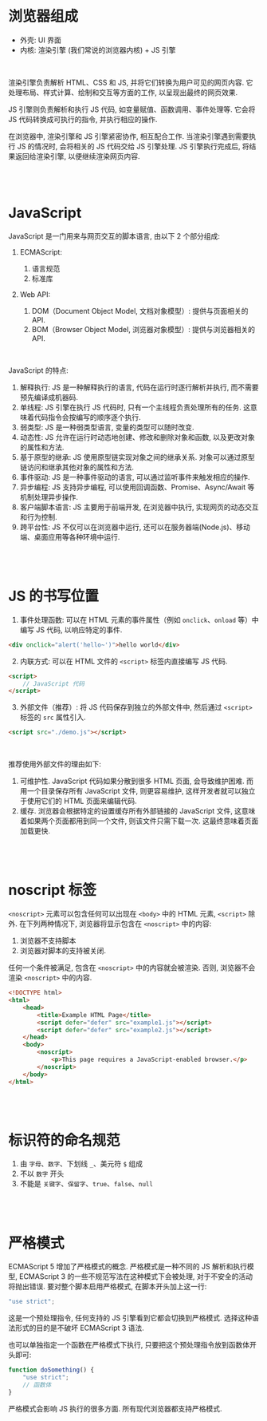 # 浏览器组成

-   外壳: UI 界面
-   内核: 渲染引擎 (我们常说的浏览器内核) + JS 引擎

<br>

渲染引擎负责解析 HTML、CSS 和 JS, 并将它们转换为用户可见的网页内容. 它处理布局、样式计算、绘制和交互等方面的工作, 以呈现出最终的网页效果.

JS 引擎则负责解析和执行 JS 代码, 如变量赋值、函数调用、事件处理等. 它会将 JS 代码转换成可执行的指令, 并执行相应的操作.

在浏览器中, 渲染引擎和 JS 引擎紧密协作, 相互配合工作. 当渲染引擎遇到需要执行 JS 的情况时, 会将相关的 JS 代码交给 JS 引擎处理. JS 引擎执行完成后, 将结果返回给渲染引擎, 以便继续渲染网页内容.

<br><br>

# JavaScript

JavaScript 是一门用来与网页交互的脚本语言, 由以下 2 个部分组成:

1.  ECMAScript:

    1.  语言规范
    2.  标准库

2.  Web API:
    1.  DOM（Document Object Model, 文档对象模型）: 提供与页面相关的 API.
    2.  BOM（Browser Object Model, 浏览器对象模型）: 提供与浏览器相关的 API.

<br>

JavaScript 的特点:

1. 解释执行: JS 是一种解释执行的语言, 代码在运行时逐行解析并执行, 而不需要预先编译成机器码.
2. 单线程: JS 引擎在执行 JS 代码时, 只有一个主线程负责处理所有的任务. 这意味着代码指令会按编写的顺序逐个执行.
3. 弱类型: JS 是一种弱类型语言, 变量的类型可以随时改变.
4. 动态性: JS 允许在运行时动态地创建、修改和删除对象和函数, 以及更改对象的属性和方法.
5. 基于原型的继承: JS 使用原型链实现对象之间的继承关系. 对象可以通过原型链访问和继承其他对象的属性和方法.
6. 事件驱动: JS 是一种事件驱动的语言, 可以通过监听事件来触发相应的操作.
7. 异步编程: JS 支持异步编程, 可以使用回调函数、Promise、Async/Await 等机制处理异步操作.
8. 客户端脚本语言: JS 主要用于前端开发, 在浏览器中执行, 实现网页的动态交互和行为控制.
9. 跨平台性: JS 不仅可以在浏览器中运行, 还可以在服务器端(Node.js)、移动端、桌面应用等各种环境中运行.

<br><br>

# JS 的书写位置

1.  事件处理函数: 可以在 HTML 元素的事件属性（例如 `onclick`、`onload` 等）中编写 JS 代码, 以响应特定的事件.

```html
<div onclick="alert('hello~')">hello world</div>
```

2.  内联方式: 可以在 HTML 文件的 `<script>` 标签内直接编写 JS 代码.

```html
<script>
    // JavaScript 代码
</script>
```

3.  外部文件（推荐）: 将 JS 代码保存到独立的外部文件中, 然后通过 `<script>` 标签的 `src` 属性引入.

```html
<script src="./demo.js"></script>
```

<br>

推荐使用外部文件的理由如下:

1.  可维护性. JavaScript 代码如果分散到很多 HTML 页面, 会导致维护困难. 而用一个目录保存所有 JavaScript 文件, 则更容易维护, 这样开发者就可以独立于使用它们的 HTML 页面来编辑代码.
2.  缓存. 浏览器会根据特定的设置缓存所有外部链接的 JavaScript 文件, 这意味着如果两个页面都用到同一个文件, 则该文件只需下载一次. 这最终意味着页面加载更快.

<br><br>

# noscript 标签

`<noscript>` 元素可以包含任何可以出现在 `<body>` 中的 HTML 元素, `<script>` 除外. 在下列两种情况下, 浏览器将显示包含在 `<noscript>` 中的内容:

1.  浏览器不支持脚本
2.  浏览器对脚本的支持被关闭.

任何一个条件被满足, 包含在 `<noscript>` 中的内容就会被渲染. 否则, 浏览器不会渲染 `<noscript>` 中的内容.

```html
<!DOCTYPE html>
<html>
    <head>
        <title>Example HTML Page</title>
        <script defer="defer" src="example1.js"></script>
        <script defer="defer" src="example2.js"></script>
    </head>
    <body>
        <noscript>
            <p>This page requires a JavaScript-enabled browser.</p>
        </noscript>
    </body>
</html>
```

<br><br>

# 标识符的命名规范

1.  由 `字母`、`数字`、下划线 `_`、美元符 `$` 组成
2.  不以 `数字` 开头
3.  不能是 `关键字`、`保留字`、`true`、`false`、`null`

<br><br>

# 严格模式

ECMAScript 5 增加了严格模式的概念. 严格模式是一种不同的 JS 解析和执行模型, ECMAScript 3 的一些不规范写法在这种模式下会被处理, 对于不安全的活动将抛出错误. 要对整个脚本启用严格模式, 在脚本开头加上这一行:

```js
"use strict";
```

这是一个预处理指令, 任何支持的 JS 引擎看到它都会切换到严格模式. 选择这种语法形式的目的是不破坏 ECMAScript 3 语法.

也可以单独指定一个函数在严格模式下执行, 只要把这个预处理指令放到函数体开头即可:

```js
function doSomething() {
    "use strict";
    // 函数体
}
```

严格模式会影响 JS 执行的很多方面. 所有现代浏览器都支持严格模式.

<br>
